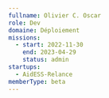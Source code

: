 ```yaml
---
fullname: Olivier C. Oscar
role: Dev
domaine: Déploiement
missions:
  - start: 2022-11-30
    end: 2023-04-29
    status: admin
startups:
  - AidESS-Relance
memberType: beta
---
```


